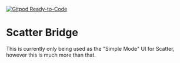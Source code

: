 [![Gitpod Ready-to-Code](https://img.shields.io/badge/Gitpod-Ready--to--Code-blue?logo=gitpod)](https://gitpod.io/#https://github.com/GetScatter/Bridge) 

# Scatter Bridge

This is currently only being used as the "Simple Mode" UI for Scatter, however this is much more than that.


